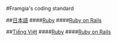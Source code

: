 #Framgia's coding standard

##[日本語](./ja/README.md)
####[Ruby](./ja/README.md#ruby)
####[Ruby on Rails](./ja/README.md#ruby-on-rails)

##[Tiếng Việt](./vn/README.md)
####[Ruby](./vn/README.md#ruby)
####[Ruby on Rails](./vn/README.md#ruby-on-rails)
